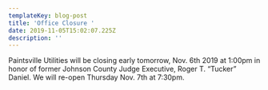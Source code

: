 ```yaml
---
templateKey: blog-post
title: 'Office Closure '
date: 2019-11-05T15:02:07.225Z
description: ''
---
```

Paintsville Utilities will be closing early tomorrow, Nov. 6th 2019 at 1:00pm in honor of former Johnson County Judge Executive, Roger T. “Tucker” Daniel. We will re-open Thursday  Nov. 7th at 7:30pm.
